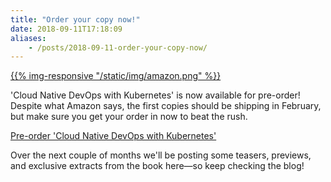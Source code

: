 ```yaml
---
title: "Order your copy now!"
date: 2018-09-11T17:18:09
aliases:
    - /posts/2018-09-11-order-your-copy-now/
---
```


[{{% img-responsive "/static/img/amazon.png" %}}](https://amzn.to/2PEPTjc)

'Cloud Native DevOps with Kubernetes' is now available for pre-order! Despite what Amazon says, the first copies should be shipping in February, but make sure you get your order in now to beat the rush.

[Pre-order 'Cloud Native DevOps with Kubernetes'](https://amzn.to/2PEPTjc)

Over the next couple of months we'll be posting some teasers, previews, and exclusive extracts from the book here—so keep checking the blog!
<!--more-->
